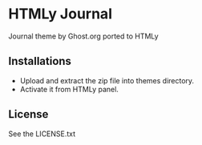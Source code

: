 # HTMLy Journal

Journal theme by Ghost.org ported to HTMLy 

## Installations 
 -  Upload and extract the zip file into themes directory.
 -  Activate it from HTMLy panel.

## License

See the LICENSE.txt
